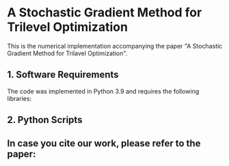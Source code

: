 # A Stochastic Gradient Method for Trilevel Optimization

This is the numerical implementation accompanying the paper "A Stochastic Gradient Method for Trilavel Optimization".

## 1. Software Requirements

The code was implemented in Python 3.9 and requires the following libraries:


## 2. Python Scripts


## In case you cite our work, please refer to the paper:

